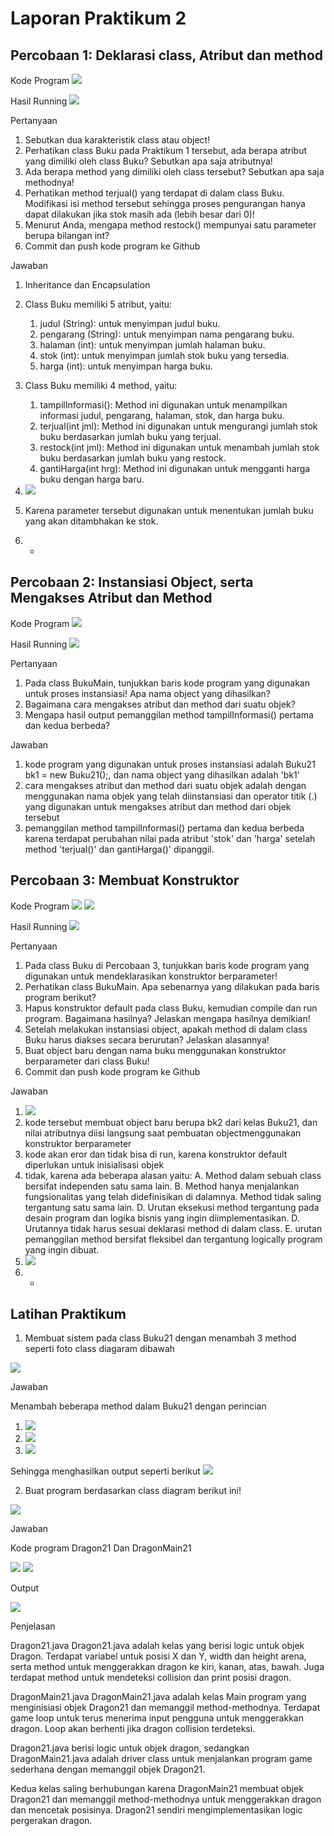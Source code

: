 # Laporan Praktikum 2

## Percobaan 1: Deklarasi class, Atribut dan method

Kode Program
<img src= "image.png" >

Hasil Running
<img src= "image-1.png">

 Pertanyaan
1. Sebutkan dua karakteristik class atau object!
2. Perhatikan class Buku pada Praktikum 1 tersebut, ada berapa atribut yang dimiliki oleh class 
Buku? Sebutkan apa saja atributnya!
3. Ada berapa method yang dimiliki oleh class tersebut? Sebutkan apa saja methodnya! 
4. Perhatikan method terjual() yang terdapat di dalam class Buku. Modifikasi isi method tersebut 
sehingga proses pengurangan hanya dapat dilakukan jika stok masih ada (lebih besar dari 0)! 
5. Menurut Anda, mengapa method restock() mempunyai satu parameter berupa bilangan int? 
6. Commit dan push kode program ke Github

Jawaban
1. Inheritance dan Encapsulation
2. Class Buku memiliki 5 atribut, yaitu:
    1. judul (String): untuk menyimpan judul buku.
    2. pengarang (String): untuk menyimpan nama pengarang buku.
    3. halaman (int): untuk menyimpan jumlah halaman buku.
    4. stok (int): untuk menyimpan jumlah stok buku yang tersedia.
    5. harga (int): untuk menyimpan harga buku.
3. Class Buku memiliki 4 method, yaitu:
    1. tampilInformasi(): Method ini digunakan untuk menampilkan informasi judul, pengarang, halaman, stok, dan harga buku.
    2. terjual(int jml): Method ini digunakan untuk mengurangi jumlah stok buku berdasarkan jumlah buku yang terjual.
    3. restock(int jml): Method ini digunakan untuk menambah jumlah stok buku berdasarkan jumlah buku yang restock.
    4. gantiHarga(int hrg): Method ini digunakan untuk mengganti harga buku dengan harga baru.
4. <img src= "image-2.png">

5. Karena parameter tersebut digunakan untuk menentukan jumlah buku yang akan ditambhakan ke stok.
6. -

## Percobaan 2:  Instansiasi Object, serta Mengakses Atribut dan Method

Kode Program
<img src= "image-3.png">

Hasil Running
<img src= "image-4.png">

Pertanyaan
1. Pada class BukuMain, tunjukkan baris kode program yang digunakan untuk proses instansiasi!
Apa nama object yang dihasilkan? 
2. Bagaimana cara mengakses atribut dan method dari suatu objek? 
3. Mengapa hasil output pemanggilan method tampilInformasi() pertama dan kedua berbeda?

Jawaban
1. kode program yang digunakan untuk proses instansiasi adalah Buku21 bk1 = new Buku21();, dan nama object yang dihasilkan adalah 'bk1'
2. cara mengakses atribut dan method dari suatu objek adalah dengan menggunakan nama objek yang telah diinstansiasi dan operator titik (.) yang digunakan untuk mengakses atribut dan method dari objek tersebut
3. pemanggilan method tampilInformasi() pertama dan kedua berbeda karena  terdapat perubahan nilai pada atribut 'stok' dan 'harga' setelah method 'terjual()' dan gantiHarga()' dipanggil.

## Percobaan 3: Membuat Konstruktor

Kode Program
<img src= "image-5.png">
<img src= "image-6.png">

Hasil Running
<img src= "image-7.png">

Pertanyaan
1. Pada class Buku di Percobaan 3, tunjukkan baris kode program yang digunakan untuk 
mendeklarasikan konstruktor berparameter!
2. Perhatikan class BukuMain. Apa sebenarnya yang dilakukan pada baris program berikut?  
3. Hapus konstruktor default pada class Buku, kemudian compile dan run program. Bagaimana 
hasilnya? Jelaskan mengapa hasilnya demikian!
4. Setelah melakukan instansiasi object, apakah method di dalam class Buku harus diakses 
secara berurutan? Jelaskan alasannya!
5. Buat object baru dengan nama buku<NamaMahasiswa> menggunakan konstruktor berparameter dari class Buku! 
6. Commit dan push kode program ke Github

Jawaban
1. <img src= "image-8.png">
2. kode tersebut membuat object baru berupa bk2 dari kelas Buku21, dan nilai atributnya diisi langsung saat pembuatan objectmenggunakan konstruktor berparameter
3. kode akan eror dan tidak bisa di run, karena konstruktor default diperlukan untuk inisialisasi objek
4. tidak, karena ada beberapa alasan yaitu:
    A. Method dalam sebuah class bersifat independen satu sama lain.
    B. Method hanya menjalankan fungsionalitas yang telah didefinisikan di dalamnya. Method tidak saling tergantung satu sama lain.
    D. Urutan eksekusi method tergantung pada desain program dan logika bisnis yang ingin diimplementasikan.
    D. Urutannya tidak harus sesuai deklarasi method di dalam class.
    E. urutan pemanggilan method bersifat fleksibel dan tergantung logically program yang ingin dibuat.
5. <img src= "image-9.png">
6. -

## Latihan Praktikum

1. Membuat sistem pada class Buku21 dengan menambah 3 method seperti foto class diagaram dibawah
<img src= "image-10.png">

Jawaban

Menambah beberapa method dalam Buku21 dengan perincian
1. <img src= "image-11.png">
2. <img src= "image-12.png">
3. <img src= "image-13.png">

Sehingga menghasilkan output seperti berikut
<img src= "image-14.png">

2. Buat program berdasarkan class diagram berikut ini!
<img src= "image-15.png">

Jawaban

Kode program Dragon21 Dan DragonMain21

<img src= "P2 Dragon alsd.png">
<img src= "P2 DragonMain alsd.png">

Output

<img src= "image-16.png">

Penjelasan

Dragon21.java
Dragon21.java adalah kelas yang berisi logic untuk objek Dragon. Terdapat variabel untuk posisi X dan Y, width dan height arena, serta method untuk menggerakkan dragon ke kiri, kanan, atas, bawah. Juga terdapat method untuk mendeteksi collision dan print posisi dragon.

DragonMain21.java
DragonMain21.java adalah kelas Main program yang menginisiasi objek Dragon21 dan memanggil method-methodnya. Terdapat game loop untuk terus menerima input pengguna untuk menggerakkan dragon. Loop akan berhenti jika dragon collision terdeteksi.

Dragon21.java berisi logic untuk objek dragon, sedangkan DragonMain21.java adalah driver class untuk menjalankan program game sederhana dengan memanggil objek Dragon21.

Kedua kelas saling berhubungan karena DragonMain21 membuat objek Dragon21 dan memanggil method-methodnya untuk menggerakkan dragon dan mencetak posisinya. Dragon21 sendiri mengimplementasikan logic pergerakan dragon.